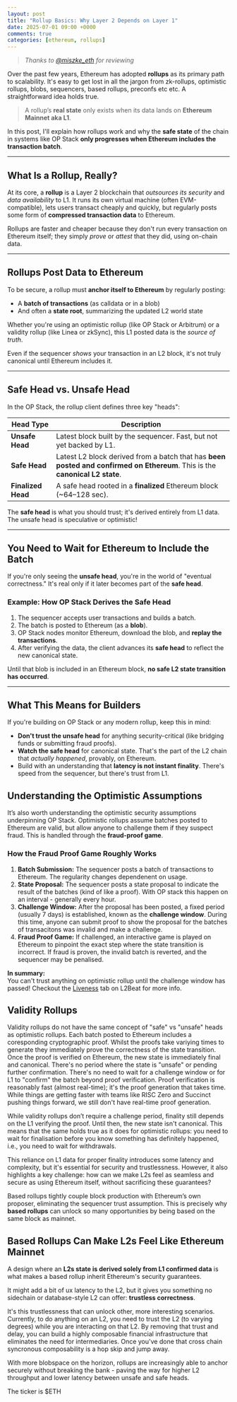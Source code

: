 ```yaml
---
layout: post
title: "Rollup Basics: Why Layer 2 Depends on Layer 1"
date: 2025-07-01 09:00 +0000
comments: true
categories: [ethereum, rollups]
---
```


> *Thanks to [@miszke_eth](https://x.com/miszke_eth) for reviewing*


Over the past few years, Ethereum has adopted **rollups** as its primary path to scalability. It's easy to get lost in all the jargon from zk-rollups, optimistic rollups, blobs, sequencers, based rollups, preconfs etc etc. A straightforward idea holds true.

> A rollup’s **real state** only exists when its data lands on **Ethereum Mainnet aka L1**.

In this post, I'll explain how rollups work and why the **safe state** of the chain in systems like OP Stack **only progresses when Ethereum includes the transaction batch**.

---

## What Is a Rollup, Really?

At its core, a **rollup** is a Layer 2 blockchain that *outsources its security* and *data availability* to L1. It runs its own virtual machine (often EVM-compatible), lets users transact cheaply and quickly, but regularly posts some form of **compressed transaction data** to Ethereum.

Rollups are faster and cheaper because they don't run every transaction on Ethereum itself; they simply *prove* or *attest* that they did, using on-chain data.

---

## Rollups Post Data to Ethereum

To be secure, a rollup must **anchor itself to Ethereum** by regularly posting:

- A **batch of transactions** (as calldata or in a blob)
- And often a **state root**, summarizing the updated L2 world state

Whether you're using an optimistic rollup (like OP Stack or Arbitrum) or a validity rollup (like Linea or zkSync), this L1 posted data is the *source of truth*.

Even if the sequencer *shows* your transaction in an L2 block, it's not truly canonical until Ethereum includes it.

---

## Safe Head vs. Unsafe Head

In the OP Stack, the rollup client defines three key "heads":

| Head Type       | Description |
|-----------------|-------------|
| **Unsafe Head** | Latest block built by the sequencer. Fast, but not yet backed by L1. |
| **Safe Head** | Latest L2 block derived from a batch that has **been posted and confirmed on Ethereum**. This is the **canonical L2 state**. |
| **Finalized Head** | A safe head rooted in a **finalized** Ethereum block (~64–128 sec). |

The **safe head** is what you should trust; it's derived entirely from L1 data. The unsafe head is speculative or optimistic!

---

## You Need to Wait for Ethereum to Include the Batch

If you're only seeing the **unsafe head**, you're in the world of "eventual correctness." It's real only if it later becomes part of the **safe head**.

### Example: How OP Stack Derives the Safe Head

1. The sequencer accepts user transactions and builds a batch.
2. The batch is posted to Ethereum (as a **blob**).
3. OP Stack nodes monitor Ethereum, download the blob, and **replay the transactions**.
4. After verifying the data, the client advances its **safe head** to reflect the new canonical state.

Until that blob is included in an Ethereum block, **no safe L2 state transition has occurred**.

---

## What This Means for Builders

If you're building on OP Stack or any modern rollup, keep this in mind:

- **Don't trust the unsafe head** for anything security-critical (like bridging funds or submitting fraud proofs).
- **Watch the safe head** for canonical state. That's the part of the L2 chain that *actually happened*, provably, on Ethereum.
- Build with an understanding that **latency is not instant finality**. There's speed from the sequencer, but there's trust from L1.

## Understanding the Optimistic Assumptions

It’s also worth understanding the optimistic security assumptions underpinning OP Stack. Optimistic rollups assume batches posted to Ethereum are valid, but allow anyone to challenge them if they suspect fraud. This is handled through the **fraud-proof game**.

### How the Fraud Proof Game Roughly Works

1. **Batch Submission:** The sequencer posts a batch of transactions to Ethereum. The regularity changes dependenent on usage.
2. **State Proposal:** The sequencer posts a state proposal to indicate the result of the batches (kind of like a proof). With OP stack this happen on an interval - generally every hour.
3. **Challenge Window:** After the proposal has been posted, a fixed period (usually 7 days) is established, known as the **challenge window**. During this time, anyone can submit proof to show the proposal for the batches of transacitons was invalid and make a challenge.
4. **Fraud Proof Game:** If challenged, an interactive game is played on Ethereum to pinpoint the exact step where the state transition is incorrect. If fraud is proven, the invalid batch is reverted, and the sequencer may be penalised.

**In summary:**  
You can't trust anything on optimistic rollup until the challenge window has passed! Checkout the [Liveness](https://l2beat.com/scaling/projects/op-mainnet#liveness) tab on L2Beat for more info.

## Validity Rollups

Validity rollups do not have the same concept of "safe" vs "unsafe" heads as optimistic rollups. Each batch posted to Ethereum includes a coresponding cryptographic proof. Whilst the proofs take variying times to generate they immediately prove the correctness of the state transition. Once the proof is verified on Ethereum, the new state is immediately final and canonical. There's no period where the state is "unsafe" or pending further confirmation. There's no need to wait for a challenge window or for L1 to "confirm" the batch beyond proof verification. Proof verification is reasonably fast (almost real-time); it's the proof generation that takes time. While things are getting faster with teams like RISC Zero and Succinct pushing things forward, we still don't have real-time proof generation.   

While validity rollups don’t require a challenge period, finality still depends on the L1 verifying the proof. Until then, the new state isn't canonical. This means that the same holds true as it does for optimistic rollups: you need to wait for finalisation before you know something has definitely happened, i.e., you need to wait for withdrawals.

This reliance on L1 data for proper finality introduces some latency and complexity, but it's essential for security and trustlessness. However, it also highlights a key challenge: how can we make L2s feel as seamless and secure as using Ethereum itself, without sacrificing these guarantees? 

Based rollups tightly couple block production with Ethereum’s own proposer, eliminating the sequencer trust assumption. This is precisely why **based rollups** can unlock so many opportunities by being based on the same block as mainnet.

## Based Rollups Can Make L2s Feel Like Ethereum Mainnet

A design where an **L2s state is derived solely from L1 confirmed data** is what makes a based rollup inherit Ethereum's security guarantees.

It might add a bit of ux latency to the L2, but it gives you something no sidechain or database-style L2 can offer: **trustless correctness**. 

It's this trustlessness that can unlock other, more interesting scenarios. Currently, to do anything on an L2, you need to trust the L2 (to varying degrees) while you are interacting on that L2. By removing that trust and delay, you can build a highly composable financial infrastructure that eliminates the need for intermediaries. Once you've done that cross chain syncronous composability is a hop skip and jump away.

With more blobspace on the horizon, rollups are increasingly able to anchor securely without breaking the bank - paving the way for higher L2 throughput and lower latency between unsafe and safe heads.

The ticker is $ETH

